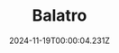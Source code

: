 ---
title: "Balatro"
id: 2379780
date: 2024-11-19T00:00:04.231Z
link: games/steam/recent/balatro
image: http://media.steampowered.com/steamcommunity/public/images/apps/2379780/b6018068070ab0e23561694c11f7950dd6f4c752.jpg
playtime_2weeks: 586
playtime_forever: 2150
playtime_windows_forever: 0
playtime_mac_forever: 0
playtime_linux_forever: 2150
playtime_deck_forever: 2150
---